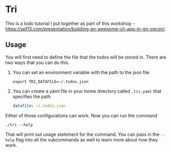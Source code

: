 # Tri

This is a todo tutorial I put together as part of this workshop - <https://spf13.com/presentation/building-an-awesome-cli-app-in-go-oscon/>.

## Usage

You will first need to define the file that the todos will be stored in. There are two ways that you can do this.

1. You can set an environment variable with the path to the json file

    ```shell
    export TRI_DATAFILE=~/.todos.json
    ```

1. You can create a yaml file in your home directory called `.tri.yaml` that specifies the path

    ```yaml
    datafile: ~/.todos.json
    ```

Either of those configurations can work. Now you can run the command

```shell
./tri --help
```

That will print out usage statement for the command. You can pass in the `--help` flag into all the subcommands as well to learn more about how they work.
